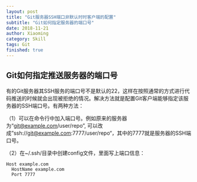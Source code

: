 ```yaml
---
layout: post
title: "Git服务器SSH端口非默认时时客户端的配置"
subtitle: "Git如何指定服务器的端口号"
date: 2018-11-21
author: Xiaoming
category: Skill
tags: Git
finished: true
---
```


## Git如何指定推送服务器的端口号

有的Git服务器其SSH服务的端口号不是默认的22，这样在按照通常的方式进行代码推送的时候就会出现被拒绝的情况。解决方法就是配置Git客户端能够指定该服务器的SSH端口号。有两种方法：

（1）可以在命令行中加入端口号。例如原来的服务器为“git@example.com/user/repo”, 可以改成”ssh://git@example.com:7777/user/repo“，其中的7777就是服务器的SSH端口号。

（2）在~/.ssh/目录中创建config文件，里面写上端口信息：

```
Host example.com
  HostName example.com
  Port 7777
```



